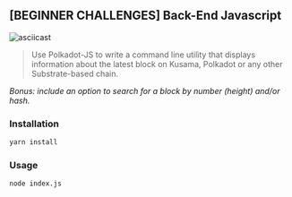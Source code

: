 ## [BEGINNER CHALLENGES] Back-End Javascript

![asciicast](./polkadot_backendjs.gif)

>Use Polkadot-JS to write a command line utility that displays information about the latest block on Kusama, Polkadot or any other Substrate-based chain. 

*Bonus: include an option to search for a block by number (height) and/or hash.*

### Installation

```sh
yarn install
```

### Usage
```sh
node index.js
```
